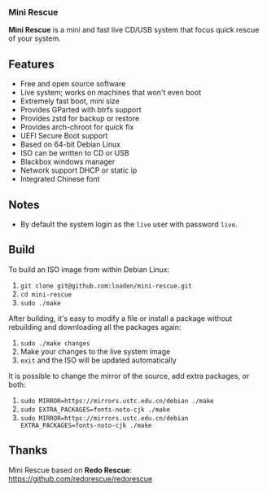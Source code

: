 ### Mini Rescue
**Mini Rescue** is a mini and fast live CD/USB system that focus quick rescue of your system.

## Features

  * Free and open source software
  * Live system; works on machines that won't even boot
  * Extremely fast boot, mini size
  * Provides GParted with btrfs support
  * Provides zstd for backup or restore
  * Provides arch-chroot for quick fix
  * UEFI Secure Boot support
  * Based on 64-bit Debian Linux
  * ISO can be written to CD or USB
  * Blackbox windows manager
  * Network support DHCP or static ip
  * Integrated Chinese font


## Notes

* By default the system login as the `live` user with password `live`.


## Build

To build an ISO image from within Debian Linux:

  1. `git clone git@github.com:loaden/mini-rescue.git`
  2. `cd mini-rescue`
  3. `sudo ./make`

After building, it's easy to modify a file or install a package without rebuilding and downloading all the packages again:

  1. `sudo ./make changes`
  1. Make your changes to the live system image
  1. `exit` and the ISO will be updated automatically

It is possible to change the mirror of the source, add extra packages, or both:

  1. `sudo MIRROR=https://mirrors.ustc.edu.cn/debian ./make`
  2. `sudo EXTRA_PACKAGES=fonts-noto-cjk ./make`
  3. `sudo MIRROR=https://mirrors.ustc.edu.cn/debian EXTRA_PACKAGES=fonts-noto-cjk ./make`

## Thanks

Mini Rescue based on **Redo Rescue**: https://github.com/redorescue/redorescue

